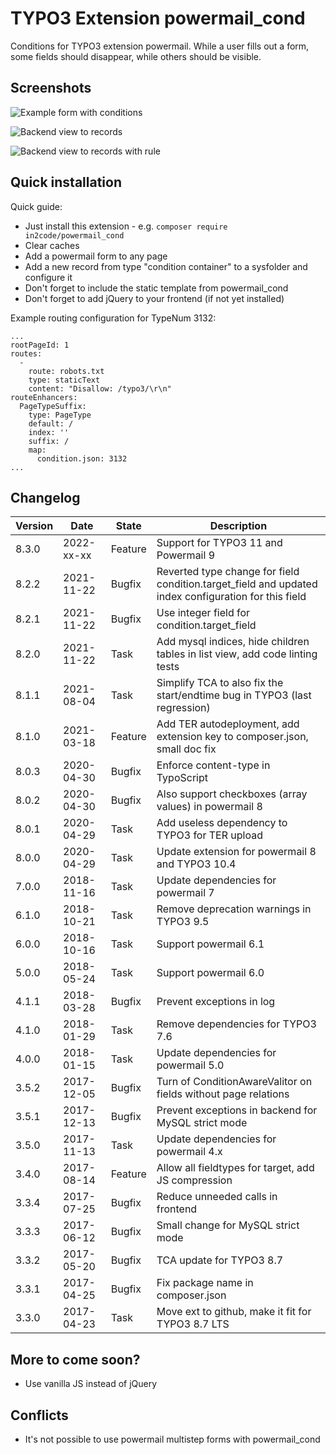 # TYPO3 Extension powermail_cond

Conditions for TYPO3 extension powermail.
While a user fills out a form, some fields should disappear, while
others should be visible.

## Screenshots

![Example form with conditions](Documentation/Images/screenshot_powermail_cond_frontend.png "Example form with conditions")

![Backend view to records](Documentation/Images/screenshot_powermail_cond_backend_records.png "Backend view to records")

![Backend view to records with rule](Documentation/Images/screenshot_powermail_cond_backend_records_conditionrule.png "Backend view to records with rule")


## Quick installation

Quick guide:
- Just install this extension - e.g. `composer require in2code/powermail_cond`
- Clear caches
- Add a powermail form to any page
- Add a new record from type "condition container" to a sysfolder and configure it
- Don't forget to include the static template from powermail_cond
- Don't forget to add jQuery to your frontend (if not yet installed)

Example routing configuration for TypeNum 3132:

```
...
rootPageId: 1
routes:
  -
    route: robots.txt
    type: staticText
    content: "Disallow: /typo3/\r\n"
routeEnhancers:
  PageTypeSuffix:
    type: PageType
    default: /
    index: ''
    suffix: /
    map:
      condition.json: 3132
...
```

## Changelog

| Version | Date       | State   | Description                                                                                                          |
|---------|------------|---------|----------------------------------------------------------------------------------------------------------------------|
| 8.3.0   | 2022-xx-xx | Feature | Support for TYPO3 11 and Powermail 9|
| 8.2.2   | 2021-11-22 | Bugfix  | Reverted type change for field condition.target_field and updated index configuration for this field                 |
| 8.2.1   | 2021-11-22 | Bugfix  | Use integer field for condition.target_field                                                                         |
| 8.2.0   | 2021-11-22 | Task    | Add mysql indices, hide children tables in list view, add code linting tests                                         |
| 8.1.1   | 2021-08-04 | Task    | Simplify TCA to also fix the start/endtime bug in TYPO3 (last regression)                                            |
| 8.1.0   | 2021-03-18 | Feature | Add TER autodeployment, add extension key to composer.json, small doc fix                                            |
| 8.0.3   | 2020-04-30 | Bugfix  | Enforce content-type in TypoScript                                                                                   |
| 8.0.2   | 2020-04-30 | Bugfix  | Also support checkboxes (array values) in powermail 8                                                                |
| 8.0.1   | 2020-04-29 | Task    | Add useless dependency to TYPO3 for TER upload                                                                       |
| 8.0.0   | 2020-04-29 | Task    | Update extension for powermail 8 and TYPO3 10.4                                                                      |
| 7.0.0   | 2018-11-16 | Task    | Update dependencies for powermail 7                                                                                  |
| 6.1.0   | 2018-10-21 | Task    | Remove deprecation warnings in TYPO3 9.5                                                                             |
| 6.0.0   | 2018-10-16 | Task    | Support powermail 6.1                                                                                                |
| 5.0.0   | 2018-05-24 | Task    | Support powermail 6.0                                                                                                |
| 4.1.1   | 2018-03-28 | Bugfix  | Prevent exceptions in log                                                                                            |
| 4.1.0   | 2018-01-29 | Task    | Remove dependencies for TYPO3 7.6                                                                                    |
| 4.0.0   | 2018-01-15 | Task    | Update dependencies for powermail 5.0                                                                                |
| 3.5.2   | 2017-12-05 | Bugfix  | Turn of ConditionAwareValitor on fields without page relations                                                       |
| 3.5.1   | 2017-12-13 | Bugfix  | Prevent exceptions in backend for MySQL strict mode                                                                  |
| 3.5.0   | 2017-11-13 | Task    | Update dependencies for powermail 4.x                                                                                |
| 3.4.0   | 2017-08-14 | Feature | Allow all fieldtypes for target, add JS compression                                                                  |
| 3.3.4   | 2017-07-25 | Bugfix  | Reduce unneeded calls in frontend                                                                                    |
| 3.3.3   | 2017-06-12 | Bugfix  | Small change for MySQL strict mode                                                                                   |
| 3.3.2   | 2017-05-20 | Bugfix  | TCA update for TYPO3 8.7                                                                                             |
| 3.3.1   | 2017-04-25 | Bugfix  | Fix package name in composer.json                                                                                    |
| 3.3.0   | 2017-04-23 | Task    | Move ext to github, make it fit for TYPO3 8.7 LTS                                                                    |

## More to come soon?

- Use vanilla JS instead of jQuery

## Conflicts

- It's not possible to use powermail multistep forms with powermail_cond
